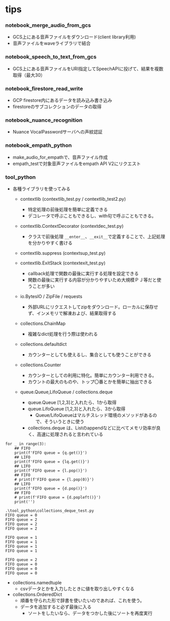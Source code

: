 # tips
### notebook_merge_audio_from_gcs
- GCS上にある音声ファイルをダウンロード(client library利用)
- 音声ファイルをwaveライブラリで結合

### notebook_speech_to_text_from_gcs
- GCS上にある音声ファイルをURI指定してSpeechAPIに投げて、結果を複数取得（最大30）

### notebook_firestore_read_write
- GCP firestore内にあるデータを読み込み書き込み
- firestoreのサブコレクションのデータの取得

### notebook_nuance_recognition
- Nuance VocalPasswordサーバへの声紋認証

### notebook_empath_python
- make_audio_for_empathで、音声ファイル作成
- empath_testで対象音声ファイルをempath API V2にリクエスト

### tool_python
- 各種ライブラリを使ってみる
  - contextlib (contextlib_test.py / contextlib_test2.py)
    - 特定処理の前後処理を簡単に定義できる
    - デコレータで呼ぶこともできるし、with句で呼ぶこともできる。
    
  - contextlib.ContextDecorator (contextdec_test.py)
    - クラスで前後処理 ```__enter__```、```__exit__```で定義することで、上記処理を分かりやすく書ける
    
  - contextlib.suppress (contextsup_test.py)
  - contextlib.ExitStack (contextexit_test.py)
    - callback処理で関数の最後に実行する処理を設定できる
    - 関数の最後に実行する内容が分かりやすいため大規模ＰＪ等だと使うことが多い
  - io.BytesIO / ZipFile / requests
    - 外部URLにリクエストしてzipをダウンロード。ローカルに保存せず、インメモリで解凍および、結果取得する
  - collections.ChainMap
    - 複雑なdict処理を行う際は使われる
  - collections.defaultdict
    - カウンターとしても使えるし、集合としても使うことができる
  - collections.Counter
    - カウンターとしての利用に特化。簡単にカウンター利用できる。
    - カウントの最大のものや、トップ〇番とかを簡単に抽出できる
  - queue.Queue,LifoQueue / collections.deque
    - queue.Queue [1,2,3]と入れたら、1から取得
    - queue.LifoQueue [1,2,3]と入れたら、3から取得
      - Queue/LifoQueueはマルチスレッド環境のメソッドがあるので、そういうときに使う
    - collections.deque は、Listのappendなどに比べてメモリ効率が良く、高速に処理されると言われている
```
for _ in range(3):
    ## FIFO
    print(f'FIFO queue = {q.get()}')
    ## LIFO
    print(f'FIFO queue = {lq.get()}')
    ## LIFO
    print(f'FIFO queue = {l.pop()}')
    ## FIFO
    # print(f'FIFO queue = {l.pop(0)}')
    ## LIFO
    print(f'FIFO queue = {d.pop()}')
    ## FIFO
    # print(f'FIFO queue = {d.popleft()}')
    print('')
```

```
.\tool_python\collections_deque_test.py
FIFO queue = 0
FIFO queue = 2
FIFO queue = 2
FIFO queue = 2

FIFO queue = 1
FIFO queue = 1
FIFO queue = 1
FIFO queue = 1

FIFO queue = 2
FIFO queue = 0
FIFO queue = 0
FIFO queue = 0
```

  - collections.namedtuple
    - csvデータとかを入力したときに値を取り出しやすくなる
  - collections.OrderedDict
    - 順番を守られた形で辞書を使いたいのであれば、これを使う。
    - データを追加すると必ず最後に入る
      - ソートをしたいなら、データをつかした後にソートを再度実行
